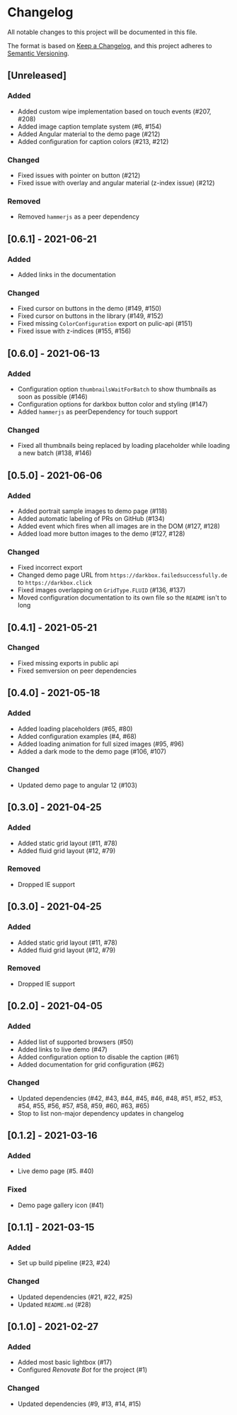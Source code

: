 # Changelog
All notable changes to this project will be documented in this file.

The format is based on [Keep a Changelog](https://keepachangelog.com/en/1.0.0/),
and this project adheres to [Semantic Versioning](https://semver.org/spec/v2.0.0.html).

## [Unreleased]

### Added

* Added custom wipe implementation based on touch events (#207, #208)
* Added image caption template system (#6, #154)  
* Added Angular material to the demo page (#212)
* Added configuration for caption colors (#213, #212)

### Changed

* Fixed issues with pointer on button (#212)
* Fixed issue with overlay and angular material (z-index issue) (#212)

### Removed

* Removed `hammerjs` as a peer dependency

## [0.6.1] - 2021-06-21

### Added

* Added links in the documentation

### Changed

* Fixed cursor on buttons in the demo (#149, #150)
* Fixed cursor on buttons in the library (#149, #152)
* Fixed missing `ColorConfiguration` export on pulic-api (#151)
* Fixed issue with z-indices (#155, #156)


## [0.6.0] - 2021-06-13

### Added

* Configuration option `thumbnailsWaitForBatch` to show thumbnails as soon as possible (#146)
* Configuration options for darkbox button color and styling (#147)
* Added `hammerjs` as peerDependency for touch support

### Changed

* Fixed all thumbnails being replaced by loading placeholder while loading a new batch (#138, #146)


## [0.5.0] - 2021-06-06

### Added

* Added portrait sample images to demo page (#118)
* Added automatic labeling of PRs on GitHub (#134) 
* Added event which fires when all images are in the DOM (#127, #128)
* Added load more button images to the demo (#127, #128)

### Changed

* Fixed incorrect export
* Changed demo page URL from `https://darkbox.failedsuccessfully.de` to `https://darkbox.click`
* Fixed images overlapping on `GridType.FLUID` (#136, #137)
* Moved configuration documentation to its own file so the `README` isn't to long


## [0.4.1] - 2021-05-21

### Changed

* Fixed missing exports in public api
* Fixed semversion on peer dependencies


## [0.4.0] - 2021-05-18

### Added

* Added loading placeholders (#65, #80)
* Added configuration examples (#4, #68)
* Added loading animation for full sized images (#95, #96)
* Added a dark mode to the demo page (#106, #107)

### Changed

* Updated demo page to angular 12 (#103)


## [0.3.0] - 2021-04-25

### Added

* Added static grid layout (#11, #78)
* Added fluid grid layout (#12, #79)

### Removed

* Dropped IE support


## [0.3.0] - 2021-04-25

### Added

* Added static grid layout (#11, #78)
* Added fluid grid layout (#12, #79)

### Removed

* Dropped IE support


## [0.2.0] - 2021-04-05

### Added

* Added list of supported browsers (#50)
* Added links to live demo (#47)
* Added configuration option to disable the caption (#61)
* Added documentation for grid configuration (#62)

### Changed

* Updated dependencies (#42, #43, #44, #45, #46, #48, #51, #52, #53, #54, #55, #56, #57, #58, #59, #60, #63, #65)
* Stop to list non-major dependency updates in changelog


## [0.1.2] - 2021-03-16

### Added

* Live demo page (#5. #40)

### Fixed

* Demo page gallery icon (#41)


## [0.1.1] - 2021-03-15

### Added

* Set up build pipeline (#23, #24)

### Changed

* Updated dependencies (#21, #22, #25)
* Updated `README.md` (#28)


## [0.1.0] - 2021-02-27

### Added

* Added most basic lightbox (#17)
* Configured *Renovate Bot* for the project (#1)

### Changed

* Updated dependencies (#9, #13, #14, #15)
